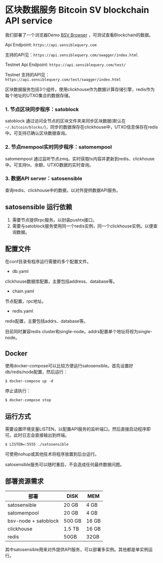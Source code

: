 
# 区块数据服务 Bitcoin SV blockchain API service

我们部署了一个浏览器Demo [BSV Browser](https://sensiblequery.com/#/blocks) ，可测试查看Blockchain的数据。

Api Endpoint: `https://api.sensiblequery.com`

支持的API见：`https://api.sensiblequery.com/swagger/index.html`

Testnet Api Endpoint: `https://api.sensiblequery.com/test/`

Testnet 支持的API见：`https://api.sensiblequery.com/test/swagger/index.html`

区块数据服务包括3个组件，使用clickhouse作为数据计算存储引擎，redis作为每个地址的UTXO集合的数据存储。

### 1. 节点区块同步程序：satoblock

satoblock 通过访问全节点的区块文件夹来同步区块数据(默认在`~/.bitcoin/blocks/`)，同步的数据保存在clickhouse中，UTXO信息保存在redis中。可支持已确认区块数据查询。

### 2. 节点mempool实时同步程序：satomempool

satomempool 通过监听节点zmq，实时获取tx内容并更新到redis、clickhouse中。可支持tx、余额、UTXO数据的实时查询。

### 3. 数据API server：satosensible

查询redis、clickhouse中的数据，以对外提供数据API服务。

## satosensible 运行依赖

1. 需要节点提供rpc服务。以封装pushtx接口。
2. 需要与satoblock服务使用同一个redis实例，同一个clickhouse实例。以便查询数据。

## 配置文件

在conf目录有程序运行需要的多个配置文件。

* db.yaml

clickhouse数据库配置，主要包括address、database等。

* chain.yaml

节点配置，rpc地址。

* redis.yaml

redis配置，主要包括addrs、database等。

目前同时兼容redis cluster和single-node。addrs配置单个地址将视为single-node。

## Docker

使用docker-compose可以比较方便运行satosensible。首先设置好db/redis/node配置，然后运行：

	$ docker-compose up -d

停止请执行：

	$ docker-compose stop

## 运行方式

需要设置环境变量LISTEN，以配置API服务的监听端口。然后直接启动程序即可。此时日志会直接输出到终端。

    $ LISTEN=:5555 ./satosensible

可使用nohup或其他技术将程序放置到后台运行。

satosensible服务可以随时重启，不会造成任何最终数据问题。


## 部署资源需求

| 部署                 | DISK   | MEM   |
|----------------------|--------|-------|
| satosensible         | 20 GB  | 4 GB  |
| satomempool          | 20 GB  | 4 GB  |
| bsv-node + satoblock | 500 GB | 16 GB |
| clickhouse           | 1.5 TB | 16 GB |
| redis                | 50GB  | 32GB  |

其中satosensible用来对外提供API服务，可以部署多实例。其他都是单实例运行。
